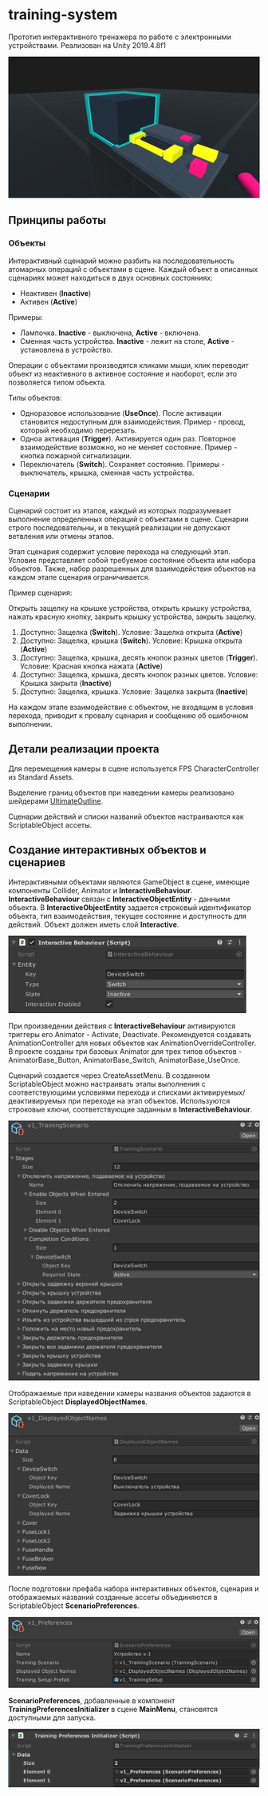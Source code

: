 # training-system

Прототип интерактивного тренажера по работе с электронными устройствами.
Реализован на Unity 2019.4.8f1

![alt text](/readme-images/TitleImage.png "TitleImage")

## Принципы работы
### Объекты
Интерактивный сценарий можно разбить на последовательность атомарных операций с объектами в сцене. 
Каждый объект в описанных сценариях может находиться в двух основных состояниях:

* Неактивен (__Inactive__)
* Активен (__Active__)

Примеры: 
* Лампочка. __Inactive__ - выключена, __Active__ - включена.
* Сменная часть устройства. __Inactive__ - лежит на столе, __Active__ - установлена в устройство. 

Операции с объектами производятся кликами мыши, клик переводит объект из неактивного в активное состояние и наоборот, если это позволяется типом объекта.

Типы объектов:
* Одноразовое использование (__UseOnce__). После активации становится недоступным для взаимодействия. Пример - провод, который необходимо перерезать.
* Одноа активация (__Trigger__). Активируется один раз. Повторное взаимодействие возможно, но не меняет состояние. Пример - кнопка пожарной сигнализации.
* Переключатель (__Switch__). Сохраняет состояние. Примеры - выключатель, крышка, сменная часть устройства.

### Cценарии 

Сценарий состоит из этапов, каждый из которых подразумевает выполнение определенных операций с объектами в сцене. 
Сценарии строго последовательны, и в текущей реализации не допускают ветвления или отмены этапов. 

Этап сценария содержит условие перехода на следующий этап. Условие представляет собой требуемое состояние объекта или набора объектов. Также, набор разрешенных для взаимодействия объектов на каждом этапе сценария ограничивается. 

Пример сценария:

Открыть защелку на крышке устройства, открыть крышку устройства, нажать красную кнопку, закрыть крышку устройства, закрыть защелку. 
1. Доступно: Защелка (__Switch__). Условие: Защелка открыта (__Active__)
1. Доступно: Защелка, крышка (__Switch__). Условие: Крышка открыта (__Active__)
1. Доступно: Защелка, крышка, десять кнопок разных цветов (__Trigger__). Условие: Красная кнопка нажата (__Active__)
1. Доступно: Защелка, крышка, десять кнопок разных цветов. Условие: Крышка закрыта (__Inactive__)
1. Доступно: Защелка, крышка. Условие: Защелка закрыта (__Inactive__)

На каждом этапе взаимодействие с объектом, не входящим в условия перехода, приводит к провалу сценария и сообщению об ошибочном выполнении.

## Детали реализации проекта

Для перемещения камеры в сцене используется FPS CharacterController из Standard Assets. 

Выделение границ объектов при наведении камеры реализовано шейдерами [UltimateOutline](https://github.com/Shrimpey/UltimateOutline).

Сценарии действий и списки названий объектов настраиваются как ScriptableObject ассеты.


## Создание интерактивных объектов и сценариев

Интерактивными объектами являются GameObject в сцене, имеющие компоненты Collider, Animator и __InteractiveBehaviour__. __InteractiveBehaviour__ связан с __InteractiveObjectEntity__ - данными объекта. В __InteractiveObjectEntity__ задается строковый идентификатор объекта, тип взаимодействия, текущее состояние и доступность для действий. Объект должен иметь слой __Interactive__. 

![alt text](/readme-images/InteractiveBehaviour.png "InteractiveBehaviour")

При произведении действия с __InteractiveBehaviour__ активируются триггеры его Animator - Activate, Deactivate. Рекомендуется создавать AnimationController для новых объектов как AnimationOverrideController. В проекте созданы три базовых Animator для трех типов объектов - AnimatorBase_Button, AnimatorBase_Switch, AnimatorBase_UseOnce.

Сценарий создается через CreateAssetMenu.
В созданном ScriptableObject можно настраивать этапы выполнения с соответствующими условиями перехода и списками активируемых/деактивируемых при переходе на этап объектов. Используются строковые ключи, соответствующие заданным в __InteractiveBehaviour__.

![alt text](/readme-images/TrainingScenario.png "TrainingScenario")

Отображаемые при наведении камеры названия объектов задаются в ScriptableObject __DisplayedObjectNames__. 

![alt text](/readme-images/DisplayedObjectNames.png "DisplayedObjectNames")

После подготовки префаба набора интерактивных объектов, сценария и отображаемых названий созданные ассеты объединяются в ScriptableObject __ScenarioPreferences__.

![alt text](/readme-images/Preferences.png "ScenarioPreferences")

__ScenarioPreferences__, добавленные в компонент __TrainingPreferencesInitializer__ в сцене __MainMenu__, становятся доступными для запуска. 

![alt text](/readme-images/Initializer.png "PreferencesInitializer")




